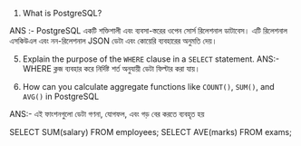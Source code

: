 1. What is PostgreSQL?

ANS :-
PostgreSQL একটি শক্তিশালী এবং ব্যবসা-স্তরের ওপেন সোর্স রিলেশনাল ডাটাবেস। এটি রিলেশনাল এসকিউএল এবং নন-রিলেশনাল JSON ডেটা এবং কোয়েরি ব্যবহারের অনুমতি দেয়।

5. Explain the purpose of the `WHERE` clause in a `SELECT` statement.
   ANS:-
   WHERE ক্লজ ব্যবহার করে নির্দিষ্ট শর্ত অনুযায়ী ডেটা ফিল্টার করা যায়।
   <!-- SELECT * FROM user WHERE age >=18; -->

6. How can you calculate aggregate functions like `COUNT()`, `SUM()`, and `AVG()` in PostgreSQL

ANS:- এই ফাংশনগুলো ডেটা গণনা, যোগফল, এবং গড় বের করতে ব্যবহৃত হয়

<!-- SELECT COUNT(*) FROM students; -->

SELECT SUM(salary) FROM employees;
SELECT AVE(marks) FROM exams;
